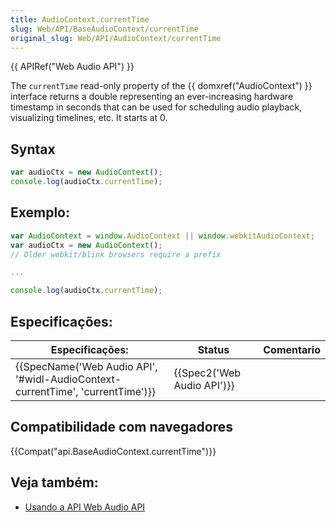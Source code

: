 ```yaml
---
title: AudioContext.currentTime
slug: Web/API/BaseAudioContext/currentTime
original_slug: Web/API/AudioContext/currentTime
---
```


{{ APIRef("Web Audio API") }}

The `currentTime` read-only property of the {{ domxref("AudioContext") }} interface returns a double representing an ever-increasing hardware timestamp in seconds that can be used for scheduling audio playback, visualizing timelines, etc. It starts at 0.

## Syntax

```js
var audioCtx = new AudioContext();
console.log(audioCtx.currentTime);
```

## Exemplo:

```js
var AudioContext = window.AudioContext || window.webkitAudioContext;
var audioCtx = new AudioContext();
// Older webkit/blink browsers require a prefix

...

console.log(audioCtx.currentTime);
```

## Especificações:

| Especificações:                                                                                          | Status                               | Comentario |
| -------------------------------------------------------------------------------------------------------- | ------------------------------------ | ---------- |
| {{SpecName('Web Audio API', '#widl-AudioContext-currentTime', 'currentTime')}} | {{Spec2('Web Audio API')}} |            |

## Compatibilidade com navegadores

{{Compat("api.BaseAudioContext.currentTime")}}

## Veja também:

- [Usando a API Web Audio API](/pt-BR/docs/Web_Audio_API/Using_Web_Audio_API)
